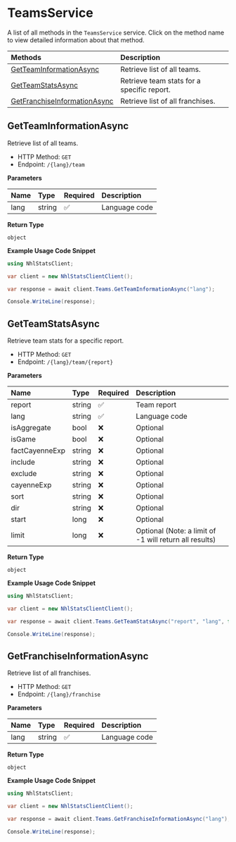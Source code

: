 # TeamsService

A list of all methods in the `TeamsService` service. Click on the method name to view detailed information about that method.

| Methods                                                       | Description                                |
| :------------------------------------------------------------ | :----------------------------------------- |
| [GetTeamInformationAsync](#getteaminformationasync)           | Retrieve list of all teams.                |
| [GetTeamStatsAsync](#getteamstatsasync)                       | Retrieve team stats for a specific report. |
| [GetFranchiseInformationAsync](#getfranchiseinformationasync) | Retrieve list of all franchises.           |

## GetTeamInformationAsync

Retrieve list of all teams.

- HTTP Method: `GET`
- Endpoint: `/{lang}/team`

**Parameters**

| Name | Type   | Required | Description   |
| :--- | :----- | :------- | :------------ |
| lang | string | ✅       | Language code |

**Return Type**

`object`

**Example Usage Code Snippet**

```csharp
using NhlStatsClient;

var client = new NhlStatsClientClient();

var response = await client.Teams.GetTeamInformationAsync("lang");

Console.WriteLine(response);
```

## GetTeamStatsAsync

Retrieve team stats for a specific report.

- HTTP Method: `GET`
- Endpoint: `/{lang}/team/{report}`

**Parameters**

| Name           | Type   | Required | Description                                            |
| :------------- | :----- | :------- | :----------------------------------------------------- |
| report         | string | ✅       | Team report                                            |
| lang           | string | ✅       | Language code                                          |
| isAggregate    | bool   | ❌       | Optional                                               |
| isGame         | bool   | ❌       | Optional                                               |
| factCayenneExp | string | ❌       | Optional                                               |
| include        | string | ❌       | Optional                                               |
| exclude        | string | ❌       | Optional                                               |
| cayenneExp     | string | ❌       | Optional                                               |
| sort           | string | ❌       | Optional                                               |
| dir            | string | ❌       | Optional                                               |
| start          | long   | ❌       | Optional                                               |
| limit          | long   | ❌       | Optional (Note: a limit of -1 will return all results) |

**Return Type**

`object`

**Example Usage Code Snippet**

```csharp
using NhlStatsClient;

var client = new NhlStatsClientClient();

var response = await client.Teams.GetTeamStatsAsync("report", "lang", false, false, "factCayenneExp", "include", "exclude", "cayenneExp", "sort", "dir", 8, 1);

Console.WriteLine(response);
```

## GetFranchiseInformationAsync

Retrieve list of all franchises.

- HTTP Method: `GET`
- Endpoint: `/{lang}/franchise`

**Parameters**

| Name | Type   | Required | Description   |
| :--- | :----- | :------- | :------------ |
| lang | string | ✅       | Language code |

**Return Type**

`object`

**Example Usage Code Snippet**

```csharp
using NhlStatsClient;

var client = new NhlStatsClientClient();

var response = await client.Teams.GetFranchiseInformationAsync("lang");

Console.WriteLine(response);
```
